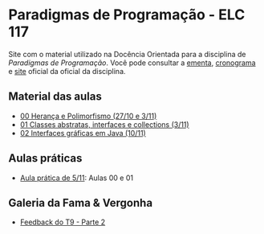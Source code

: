 # Paradigmas de Programação - ELC 117
Site com o material utilizado na Docência Orientada para a disciplina de *Paradigmas de Programação*. Você pode consultar a [ementa](http://www-usr.inf.ufsm.br/~andrea/elc117/plano-de-ensino-elc117.pdf), [cronograma](https://docs.google.com/spreadsheets/d/1P7HvfEcoUK5B5TVw5XvHlZMiahKPBuwqnhohgQ1xmJk/pubhtml) e [site](http://www-usr.inf.ufsm.br/~andrea/elc117-2015b) oficial da oficial da disciplina. 

## Material das aulas
 - [00 Herança e Polimorfismo (27/10 e 3/11)](00_slides-java-heranca-polimorfismo-2015b.pdf)
 - [01 Classes abstratas, interfaces e collections (3/11)](01_slides-java-abstract-2015b.pdf)
 - [02 Interfaces gráficas em Java (10/11)](02_slides-java-gui-2015b.pdf)

## Aulas práticas
 - [Aula prática de 5/11](pratica-05-11): Aulas 00 e 01


## Galeria da Fama & Vergonha
 - [Feedback do T9 - Parte 2](halls/t9-parte2.pdf)

